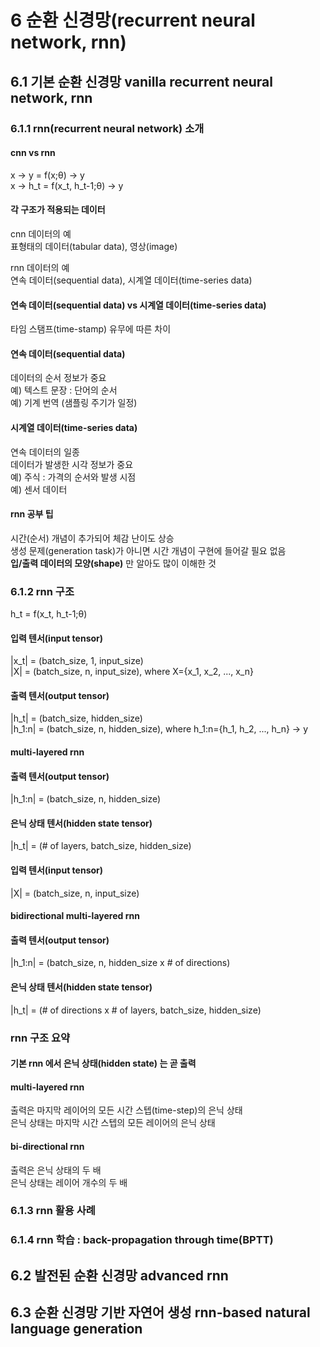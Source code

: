 # 6 순환 신경망(recurrent neural network, rnn)
## 6.1 기본 순환 신경망 vanilla recurrent neural network, rnn
### 6.1.1 rnn(recurrent neural network) 소개
#### cnn vs rnn
x -> y = f(x;θ) -> y  
x -> h_t = f(x_t, h_t-1;θ) -> y

#### 각 구조가 적용되는 데이터
cnn 데이터의 예  
표형태의 데이터(tabular data), 영상(image)

rnn 데이터의 예  
연속 데이터(sequential data), 시계열 데이터(time-series data)

#### 연속 데이터(sequential data) vs 시계열 데이터(time-series data)  
타임 스탬프(time-stamp) 유무에 따른 차이

#### 연속 데이터(sequential data)  
데이터의 순서 정보가 중요  
예) 텍스트 문장 : 단어의 순서  
예) 기계 번역 (샘플링 주기가 일정)

#### 시계열 데이터(time-series data)  
연속 데이터의 일종  
데이터가 발생한 시각 정보가 중요  
예) 주식 : 가격의 순서와 발생 시점  
예) 센서 데이터

#### rnn 공부 팁  
시간(순서) 개념이 추가되어 체감 난이도 상승  
생성 문제(generation task)가 아니면 시간 개념이 구현에 들어갈 필요 없음  
**입/출력 데이터의 모양(shape)** 만 알아도 많이 이해한 것

### 6.1.2 rnn 구조
h_t = f(x_t, h_t-1;θ)

#### 입력 텐서(input tensor)
|x_t| = (batch_size, 1, input_size)  
|X| = (batch_size, n, input_size), where X={x_1, x_2, ..., x_n}

#### 출력 텐서(output tensor)
|h_t| = (batch_size, hidden_size)  
|h_1:n| = (batch_size, n, hidden_size), where h_1:n={h_1, h_2, ..., h_n} -> y

#### multi-layered rnn
#### 출력 텐서(output tensor)
|h_1:n| = (batch_size, n, hidden_size)
#### 은닉 상태 텐서(hidden state tensor)
|h_t| = (# of layers, batch_size, hidden_size)
#### 입력 텐서(input tensor) 
|X| = (batch_size, n, input_size)

#### bidirectional multi-layered rnn
#### 출력 텐서(output tensor)
|h_1:n| = (batch_size, n, hidden_size x # of directions)
#### 은닉 상태 텐서(hidden state tensor)
|h_t| = (# of directions x # of layers, batch_size, hidden_size)

### rnn 구조 요약
#### 기본 rnn 에서 은닉 상태(hidden state) 는 곧 출력
#### multi-layered rnn
출력은 마지막 레이어의 모든 시간 스텝(time-step)의 은닉 상태  
은닉 상태는 마지막 시간 스텝의 모든 레이어의 은닉 상태
#### bi-directional rnn
출력은 은닉 상태의 두 배  
은닉 상태는 레이어 개수의 두 배

### 6.1.3 rnn 활용 사례




### 6.1.4 rnn 학습 : back-propagation through time(BPTT)


## 6.2 발전된 순환 신경망 advanced rnn


## 6.3 순환 신경망 기반 자연어 생성 rnn-based natural language generation

